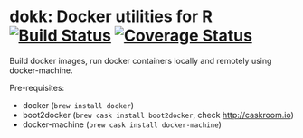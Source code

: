 dokk: Docker utilities for R [![Build Status](https://travis-ci.org/kirillseva/dokk.svg?branch=master)](https://travis-ci.org/kirillseva/dokk) [![Coverage Status](https://coveralls.io/repos/kirillseva/dokk/badge.svg)](https://coveralls.io/r/kirillseva/dokk)
===========

Build docker images, run docker containers locally and remotely using docker-machine.

Pre-requisites:
* docker (```brew install docker```)
* boot2docker (```brew cask install boot2docker```, check http://caskroom.io)
* docker-machine (```brew cask install docker-machine```)

